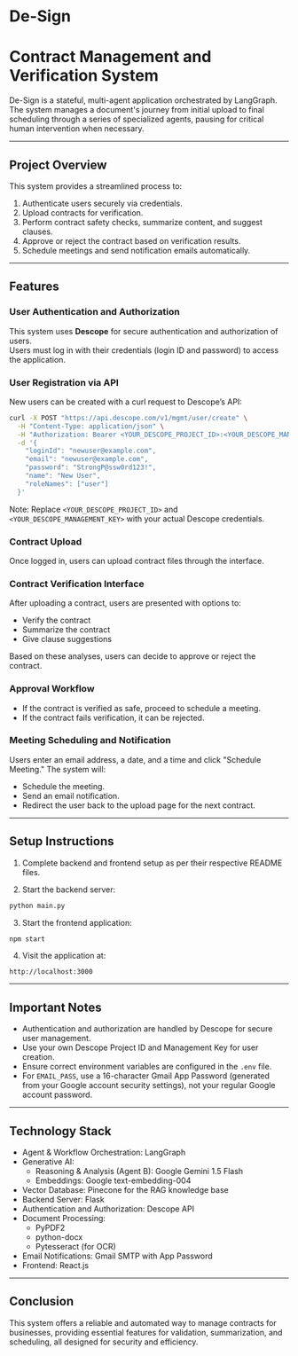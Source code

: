 # De-Sign
# Contract Management and Verification System

De-Sign is a stateful, multi-agent application orchestrated by LangGraph. The system manages a document's journey from initial upload to final scheduling through a series of specialized agents, pausing for critical human intervention when necessary.

---

## Project Overview

This system provides a streamlined process to:
1. Authenticate users securely via credentials.
2. Upload contracts for verification.
3. Perform contract safety checks, summarize content, and suggest clauses.
4. Approve or reject the contract based on verification results.
5. Schedule meetings and send notification emails automatically.

---

## Features

### User Authentication and Authorization

This system uses **Descope** for secure authentication and authorization of users.  
Users must log in with their credentials (login ID and password) to access the application.

### User Registration via API

New users can be created with a curl request to Descope’s API:

```bash
curl -X POST "https://api.descope.com/v1/mgmt/user/create" \
  -H "Content-Type: application/json" \
  -H "Authorization: Bearer <YOUR_DESCOPE_PROJECT_ID>:<YOUR_DESCOPE_MANAGEMENT_KEY>" \
  -d '{
    "loginId": "newuser@example.com",
    "email": "newuser@example.com",
    "password": "StrongP@ssw0rd123!",
    "name": "New User",
    "roleNames": ["user"]
  }'
```

Note: Replace `<YOUR_DESCOPE_PROJECT_ID>` and `<YOUR_DESCOPE_MANAGEMENT_KEY>` with your actual Descope credentials.

### Contract Upload

Once logged in, users can upload contract files through the interface.

### Contract Verification Interface

After uploading a contract, users are presented with options to:
- Verify the contract
- Summarize the contract
- Give clause suggestions

Based on these analyses, users can decide to approve or reject the contract.

### Approval Workflow

- If the contract is verified as safe, proceed to schedule a meeting.
- If the contract fails verification, it can be rejected.

### Meeting Scheduling and Notification

Users enter an email address, a date, and a time and click "Schedule Meeting." The system will:
- Schedule the meeting.
- Send an email notification.
- Redirect the user back to the upload page for the next contract.

---

## Setup Instructions

1. Complete backend and frontend setup as per their respective README files.

2. Start the backend server:

```bash
python main.py
```

3. Start the frontend application:

```bash
npm start
```

4. Visit the application at:

```
http://localhost:3000
```

---

## Important Notes

- Authentication and authorization are handled by Descope for secure user management.
- Use your own Descope Project ID and Management Key for user creation.
- Ensure correct environment variables are configured in the `.env` file.
- For `EMAIL_PASS`, use a 16-character Gmail App Password (generated from your Google account security settings), not your regular Google account password.

---

## Technology Stack

- Agent & Workflow Orchestration: LangGraph
- Generative AI:
    - Reasoning & Analysis (Agent B): Google Gemini 1.5 Flash
    - Embeddings: Google text-embedding-004
- Vector Database: Pinecone for the RAG knowledge base
- Backend Server: Flask
- Authentication and Authorization: Descope API
- Document Processing:
    - PyPDF2
    - python-docx
    - Pytesseract (for OCR)
- Email Notifications: Gmail SMTP with App Password
- Frontend: React.js

---

## Conclusion

This system offers a reliable and automated way to manage contracts for businesses, providing essential features for validation, summarization, and scheduling, all designed for security and efficiency.


